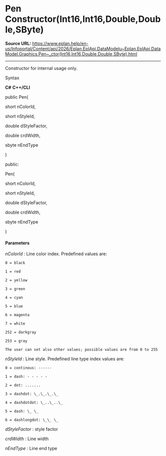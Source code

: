 # Pen Constructor(Int16,Int16,Double,Double,SByte)

**Source URL:** https://www.eplan.help/en-us/Infoportal/Content/api/2026/Eplan.EplApi.DataModelu~Eplan.EplApi.DataModel.Graphics.Pen~_ctor(Int16,Int16,Double,Double,SByte).html

---

Constructor for internal usage only.

Syntax

**C#**
**C++/CLI**


public Pen( 

   short nColorId,

   short nStyleId,

   double dStyleFactor,

   double crdWidth,

   sbyte nEndType

)

public:

Pen( 

   short nColorId,

   short nStyleId,

   double dStyleFactor,

   double crdWidth,

   sbyte nEndType

)


#### Parameters

*nColorId*
:   Line color index. Predefined values are:

    0 = black

    1 = red

    2 = yellow

    3 = green

    4 = cyan

    5 = blue

    6 = magenta

    7 = white

    252 = darkgray

    253 = gray

    The user can set also other values; possible values are from 0 to 255

*nStyleId*
:   Line style. Predefined line type index values are:

    0 = continous: ------

    1 = dash: - - - - -

    2 = dot: .......

    3 = dashdot: \_.\_.\_.\_

    4 = dashdotdot: \_..\_..\_

    5 = dash: \_ \_

    6 = dashlongdot: \_\_ \_

*dStyleFactor*
:   style factor

*crdWidth*
:   Line width

*nEndType*
:   Line end type
